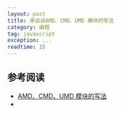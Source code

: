 ```yaml
---
layout: post
title: 来谈谈AMD、CMD、UMD 模块的写法
category: 编程
tag: javascript
exception: ...
readtime: 15
---
```


## 参考阅读
* [AMD、CMD、UMD 模块的写法](http://web.jobbole.com/82238/)
* 